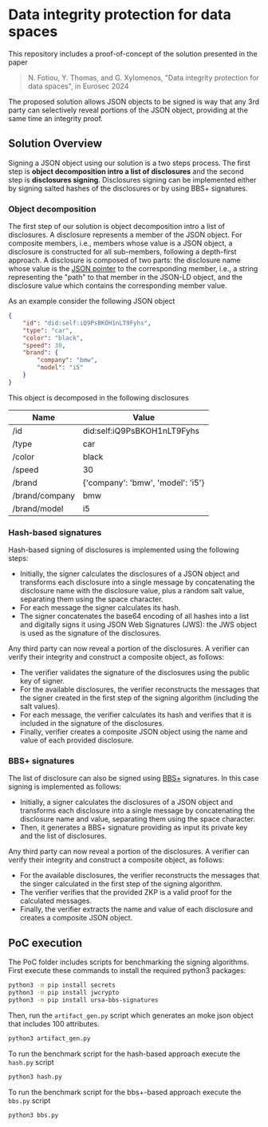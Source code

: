 # Data integrity protection for data spaces
This repository includes a proof-of-concept of the solution presented in the paper

> N. Fotiou, Y. Thomas, and G. Xylomenos, "Data integrity protection for data spaces", in Eurosec 2024

The proposed solution allows JSON objects to be signed is way that any 3rd party can
selectively reveal portions of the JSON object, providing at the same time an integrity
proof.

## Solution Overview
Signing a JSON object using our solution is a two steps process. The first step
is **object decomposition intro a list of disclosures** and the second step is
**disclosures signing**. Disclosures signing can be implemented either by signing 
salted hashes of the disclosures or by using BBS+ signatures.

### Object decomposition
The first step of our solution is object decomposition intro a list of disclosures. 
A disclosure represents a member of the JSON object. For composite members, i.e., members
whose value is a JSON object, a disclosure is constructed for all sub-members, following 
a depth-first approach. A disclosure is composed of two parts: the disclosure name 
whose value is the [JSON pointer](https://datatracker.ietf.org/doc/html/rfc6901) to 
the corresponding member, i.e., a string representing the "path" to that member in the
JSON-LD object, and the disclosure value which contains the corresponding member value. 

As an example consider the following JSON object

```JSON
{
    "id": "did:self:iQ9PsBKOH1nLT9Fyhs",
    "type": "car",
    "color": "black",
    "speed": 30,
    "brand": {
        "company": "bmw",
        "model": "i5"
    }
}
```
This object is decomposed in the following disclosures

| Name | Value |
| --- | --- |
| /id | did:self:iQ9PsBKOH1nLT9Fyhs |
| /type | car |
| /color | black |
| /speed | 30 |
| /brand | {'company': 'bmw', 'model': 'i5'} |
| /brand/company | bmw |
| /brand/model | i5 |

### Hash-based signatures
Hash-based signing of disclosures is implemented using the following steps:

* Initially, the signer calculates the disclosures of a JSON object and transforms 
each disclosure into a single message by concatenating the disclosure name with 
the disclosure value, plus a random salt value, separating them using the space character. 
* For each message the signer calculates its hash.
* The signer concatenates the base64 encoding of all hashes into a list 
and digitally signs it using JSON Web Signatures (JWS): the JWS object is used as the signature of the disclosures. 

Any third party can now reveal a portion of the disclosures. A verifier can verify 
their integrity and construct a composite object, as follows:

* The verifier validates the signature of the disclosures using the public key of signer.
* For the available disclosures, the verifier reconstructs the messages that the signer 
created in the first step of the signing algorithm (including the salt values).
* For each message, the verifier calculates its hash and verifies that it is included in the signature of the disclosures.
* Finally, verifier creates a composite JSON object using the name and value of each provided disclosure. 

### BBS+ signatures
The list of disclosure can also be signed using [BBS+](https://www.ietf.org/archive/id/draft-irtf-cfrg-bbs-signatures-04.html)
signatures. In this case signing is implemented as follows:

* Initially, a signer calculates the disclosures of a JSON object and transforms 
each disclosure into a single message by concatenating the disclosure name and value, 
separating them using the space character. 
* Then, it generates a BBS+ signature providing as input its private key and the list of disclosures. 


Any third party can now reveal a portion of the disclosures. A verifier can verify 
their integrity and construct a composite object, as follows:

* For the available disclosures, the verifier reconstructs the messages that the 
singer calculated in the first step of the signing algorithm.
* The verifier verifies that the provided ZKP is a valid proof for the calculated messages.
* Finally, the verifier extracts the name and value of each disclosure and creates a composite JSON object. 

## PoC execution
The PoC folder includes scripts for benchmarking the signing algorithms. 
First execute these commands to install the required python3 packages:

```bash
python3 -m pip install secrets
python3 -m pip install jwcrypto
python3 -m pip install ursa-bbs-signatures
```

Then, run the `artifact_gen.py` script which generates an moke json object that 
includes 100 attributes.

```bash
python3 artifact_gen.py
```

To run the benchmark script for the hash-based approach execute the `hash.py` script

```bash
python3 hash.py
```

To run the benchmark script for the bbs+-based approach execute the `bbs.py` script

```bash
python3 bbs.py
```
